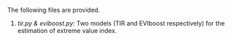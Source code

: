 The following files are provided.


1. *tir.py & eviboost.py:* Two models (TIR and EVIboost respectively) for the estimation of extreme value index.



